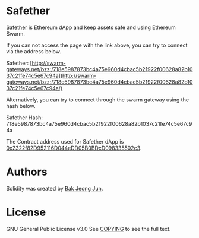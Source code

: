 Safether
=======

[Safether](https://swarm.meshyarn.io/bzz:/718e5987873bc4a75e960d4cbac5b21922f00628a82b1037c21fe74c5e67c94a/) is Ethereum dApp and keep assets safe and using Ethereum Swarm.

If you can not access the page with the link above, you can try to connect via the address below.

Safether: [http://swarm-gateways.net/bzz:/718e5987873bc4a75e960d4cbac5b21922f00628a82b1037c21fe74c5e67c94a](http://swarm-gateways.net/bzz:/718e5987873bc4a75e960d4cbac5b21922f00628a82b1037c21fe74c5e67c94a/)

Alternatively, you can try to connect through the swarm gateway using the hash below.

Safether Hash: 718e5987873bc4a75e960d4cbac5b21922f00628a82b1037c21fe74c5e67c94a

The Contract address used for Safether dApp is [0x2322f82D952116D044eDD05B0BDcD098335502c3](https://etherscan.io/address/0x2322f82d952116d044edd05b0bdcd098335502c3).

Authors
=======

Solidity was created by [Bak Jeong Jun](https://github.com/iKeyDev-KsJ).

License
=======

GNU General Public License v3.0
See [COPYING](COPYING) to see the full text.
